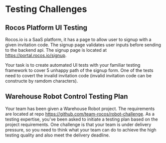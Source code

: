 # Testing Challenges

## Rocos Platform UI Testing
Rocos.io is a SaaS platform, it has a page to allow user to signup with a given invitation code. The signup page validates user inputs before sending to the backend api. The signup page is located at https://portal.rocos.io/signup. 


Your task is to create automated UI tests with your familiar testing framework to cover 5 unhappy path of the signup form. One of the tests need to covert the invalid invitation code (invalid invitation code can be constructe by ramdom characters).

## Warehouse Robot Control Testing Plan
Your team has been given a Warehouse Robot project. The requirements are located at repo https://github.com/team-rocos/robot-challenge. As a testing expertise, you've been asked to initiate a testing plan based on the project requirements. One challenge is that your team is under delivery pressure, so you need to think what your team can do to achieve the high testing quality and also meet the delivery deadline.
